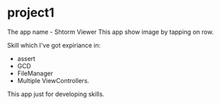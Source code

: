 # project1
The app name - Shtorm Viewer
This app show image by tapping on row.

Skill which I've got expiriance in: 
- assert
- GCD
- FileManager
- Multiple ViewControllers.

This app just for developing skills.

